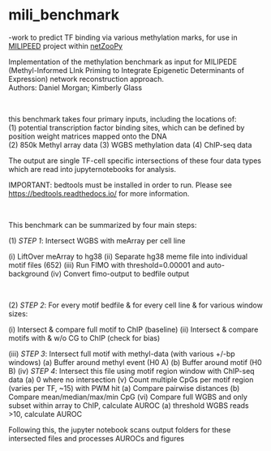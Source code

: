 # mili_benchmark

-work to predict TF binding via various methylation marks, for use in [MILIPEED](https://github.com/dcolinmorgan/netZooPy/tree/milipeed) project within [netZooPy](https://github.com/netZoo/netZooPy)


Implementation of the methylation benchmark as input for MILIPEDE (Methyl-Informed LInk Priming to Integrate Epigenetic Determinants of Expression) network reconstruction approach.\
Authors: Daniel Morgan; Kimberly Glass

<space>\
<space>

this benchmark takes four primary inputs, including the locations of:\
(1) potential transcription factor binding sites, which can be defined by position weight matrices mapped onto the DNA\
(2) 850k Methyl array data
(3) WGBS methylation data
(4) ChIP-seq data

The output are single TF-cell specific intersections of these four data types which are read into jupyternotebooks for analysis.

IMPORTANT: bedtools must be installed in order to run. Please see https://bedtools.readthedocs.io/ for more information. 

<space>\
<space>
  

This benchmark can be summarized by four main steps:

(1) *STEP 1*: Intersect WGBS with meArray per cell line

   (i) LiftOver meArray to hg38
   (ii) Separate hg38 meme file into individual motif files (652)
   (iii) Run FIMO with threshold=0.00001 and auto-background
   (iv) Convert fimo-output to bedfile output
 
<space>\
<space>
  
(2) *STEP 2*: For every motif bedfile & for every cell line & for various window sizes:

   (i) Intersect & compare full motif to ChIP (baseline)
   (ii) Intersect & compare motifs with & w/o CG to ChIP (check for bias)
  
   (iii) *STEP 3*: Intersect full motif with methyl-data (with various +/-bp windows)
      (a) Buffer around methyl event (H0 A)
      (b) Buffer around motif (H0 B)
   (iv) *STEP 4*: Intersect this file using motif region window with ChIP-seq data
      (a) 0 where no intersection
   (v) Count multiple CpGs per motif region (varies per TF, ~15) with PWM hit
      (a) Compare pairwise distances
      (b) Compare mean/median/max/min CpG
   (vi) Compare full WGBS and only subset within array to ChIP, calculate AUROC
      (a) threshold WGBS reads >10, calculate AUROC

Following this, the jupyter notebook scans output folders for these intersected files and processes AUROCs and figures

